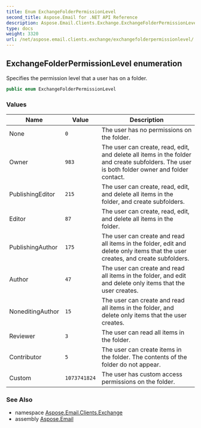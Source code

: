 ```yaml
---
title: Enum ExchangeFolderPermissionLevel
second_title: Aspose.Email for .NET API Reference
description: Aspose.Email.Clients.Exchange.ExchangeFolderPermissionLevel enum. Specifies the permission level that a user has on a folder
type: docs
weight: 3320
url: /net/aspose.email.clients.exchange/exchangefolderpermissionlevel/
---
```

## ExchangeFolderPermissionLevel enumeration

Specifies the permission level that a user has on a folder.

```csharp
public enum ExchangeFolderPermissionLevel
```

### Values

| Name | Value | Description |
| --- | --- | --- |
| None | `0` | The user has no permissions on the folder. |
| Owner | `983` | The user can create, read, edit, and delete all items in the folder and create subfolders. The user is both folder owner and folder contact. |
| PublishingEditor | `215` | The user can create, read, edit, and delete all items in the folder, and create subfolders. |
| Editor | `87` | The user can create, read, edit, and delete all items in the folder. |
| PublishingAuthor | `175` | The user can create and read all items in the folder, edit and delete only items that the user creates, and create subfolders. |
| Author | `47` | The user can create and read all items in the folder, and edit and delete only items that the user creates. |
| NoneditingAuthor | `15` | The user can create and read all items in the folder, and delete only items that the user creates. |
| Reviewer | `3` | The user can read all items in the folder. |
| Contributor | `5` | The user can create items in the folder. The contents of the folder do not appear. |
| Custom | `1073741824` | The user has custom access permissions on the folder. |

### See Also

* namespace [Aspose.Email.Clients.Exchange](../../aspose.email.clients.exchange/)
* assembly [Aspose.Email](../../)


